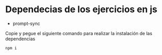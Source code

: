 # Dependecias de los ejercicios en js

- prompt-sync



Copie y pegue el siguiente comando para realizar la instalación de las dependencias 

```bash
npm i 
```
